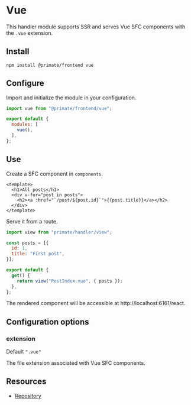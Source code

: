 # Vue

This handler module supports SSR and serves Vue SFC components with the `.vue`
extension.

## Install

`npm install @primate/frontend vue`

## Configure

Import and initialize the module in your configuration.

```js caption=primate.config.js
import vue from "@primate/frontend/vue";

export default {
  modules: [
    vue(),
  ],
};
```

## Use

Create a SFC component in `components`.

```vue caption=components/PostIndex.vue
<template>
  <h1>All posts</h1>
  <div v-for="post in posts">
    <h2><a :href="`/post/${post.id}`">{{post.title}}</a></h2>
  </div>
</template>
```

Serve it from a route.

```js caption=routes/vue.js
import view from "primate/handler/view";

const posts = [{
  id: 1,
  title: "First post",
}];

export default {
  get() {
    return view("PostIndex.vue", { posts });
  },
};
```

The rendered component will be accessible at http://localhost:6161/react.

## Configuration options

### extension

Default `".vue"`

The file extension associated with Vue SFC components.

## Resources

* [Repository][repo]

[repo]: https://github.com/primatejs/primate/tree/master/packages/frontend
